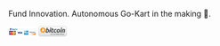 Fund Innovation. Autonomous Go-Kart in the making 🔭. 

[<img src="https://github.com/jimenezjose/jimenezjose/blob/main/paypal.jpg" width="10%">](https://paypal.me/pools/c/8wzpVRDpCD)
[<img src="https://github.com/jimenezjose/jimenezjose/blob/main/bitcoin.png" width="10%">](https://github.com/jimenezjose/jimenezjose/blob/main/qrcode.png)
<!--
**jimenezjose/jimenezjose** is a ✨ _special_ ✨ repository because its `README.md` (this file) appears on your GitHub profile.

Here are some ideas to get you started:

- 🔭 I’m currently working on ...
- 🌱 I’m currently learning ...
- 👯 I’m looking to collaborate on ...
- 🤔 I’m looking for help with ...
- 💬 Ask me about ...
- 📫 How to reach me: ...
- 😄 Pronouns: ...
- ⚡ Fun fact: ...
-->
